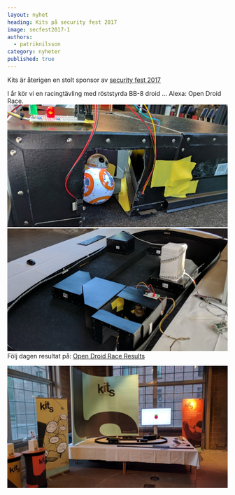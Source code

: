 ```yaml
---
layout: nyhet
heading: Kits på security fest 2017
image: secfest2017-1
authors:
  - patriknilsson
category: nyheter
published: true
---
```


Kits är återigen en stolt sponsor av [security fest 2017](https://securityfest.com/) 

I år kör vi en racingtävling med röststyrda BB-8 droid ... Alexa: Open Droid Race.
![](/images/nyheter/secfest2017-2-small@2x.jpg)
![](/images/nyheter/secfest2017-3-small@2x.jpg)
Följ dagen resultat på: [Open Droid Race Results](https://kits.se/secfest/)

![](/images/nyheter/secfest2017-1.jpg)

